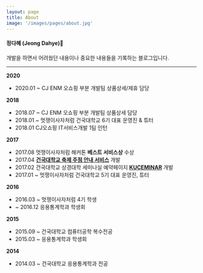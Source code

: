 ```yaml
---
layout: page
title: About
image: '/images/pages/about.jpg'
---
```


#### 정다혜 (Jeong Dahye)🦁

개발을 하면서 어려웠던 내용이나 중요한 내용들을 기록하는 블로그입니다.

<hr/>

**2020**

- 2020.01 ~ CJ ENM 오쇼핑 부분 개발팀 상품상세/제휴 담당

**2018**

- 2018.07 ~ CJ ENM 오쇼핑 부분 개발팀 상품상세 담당
- 2018.01 ~ 멋쟁이사자처럼 건국대학교 6기 대표 운영진 & 튜터
- 2018.01 CJ오쇼핑 IT서비스개발 1팀 인턴

**2017**

- 2017.08 멋쟁이사자처럼 해커톤 <b>베스트 서비스상</b> 수상
- 2017.04 <a href="https://github.com/dh00023/ror-konkuk-univ-festival"><b>건국대학교 축제 주점 안내 서비스</b></a> 개발
- 2017.02 건국대학교 상경대학 세미나실 예약페이지 <a href="https://github.com/dh00023/ror-kuce-seminarRoomReservation"><b>KUCEMINAR</b></a> 개발
- 2017.01 ~ 멋쟁이사자처럼 건국대학교 5기 대표 운영진, 튜터

**2016**

- 2016.03 ~  멋쟁이사자처럼 4기 학생
- ~ 2016.12  응용통계학과 학생회

**2015**

- 2015.09 ~ 건국대학교 컴퓨터공학 복수전공
- 2015.03 ~ 응용통계학과 학생회

**2014**

- 2014.03 ~ 건국대학교 응용통계학과 전공